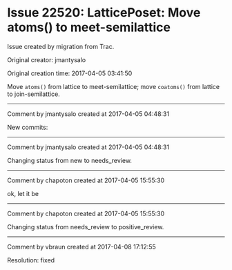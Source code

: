 # Issue 22520: LatticePoset: Move atoms() to meet-semilattice

Issue created by migration from Trac.

Original creator: jmantysalo

Original creation time: 2017-04-05 03:41:50

Move `atoms()` from lattice to meet-semilattice; move `coatoms()` from lattice to join-semilattice.


---

Comment by jmantysalo created at 2017-04-05 04:48:31

New commits:


---

Comment by jmantysalo created at 2017-04-05 04:48:31

Changing status from new to needs_review.


---

Comment by chapoton created at 2017-04-05 15:55:30

ok, let it be


---

Comment by chapoton created at 2017-04-05 15:55:30

Changing status from needs_review to positive_review.


---

Comment by vbraun created at 2017-04-08 17:12:55

Resolution: fixed

